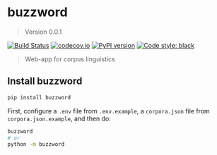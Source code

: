 # buzzword

> Version 0.0.1

[![Build Status](https://travis-ci.org/interrogator/buzzword.svg?branch=master)](https://travis-ci.org/interrogator/buzzword)
[![codecov.io](https://codecov.io/gh/interrogator/buzzword/branch/master/graph/badge.svg)](https://codecov.io/gh/interrogator/buzzword)
[![PyPI version](https://badge.fury.io/py/buzzword.svg)](https://badge.fury.io/py/buzzword)
[![Code style: black](https://img.shields.io/badge/code%20style-black-000000.svg)](https://github.com/python/black)

> Web-app for corpus linguistics

## Install buzzword

```bash
pip install buzzword
```

First, configure a `.env` file from `.env.example`, a `corpora.json` file from `corpora.json.example`, and then do:

```bash
buzzword
# or
python -m buzzword
```
